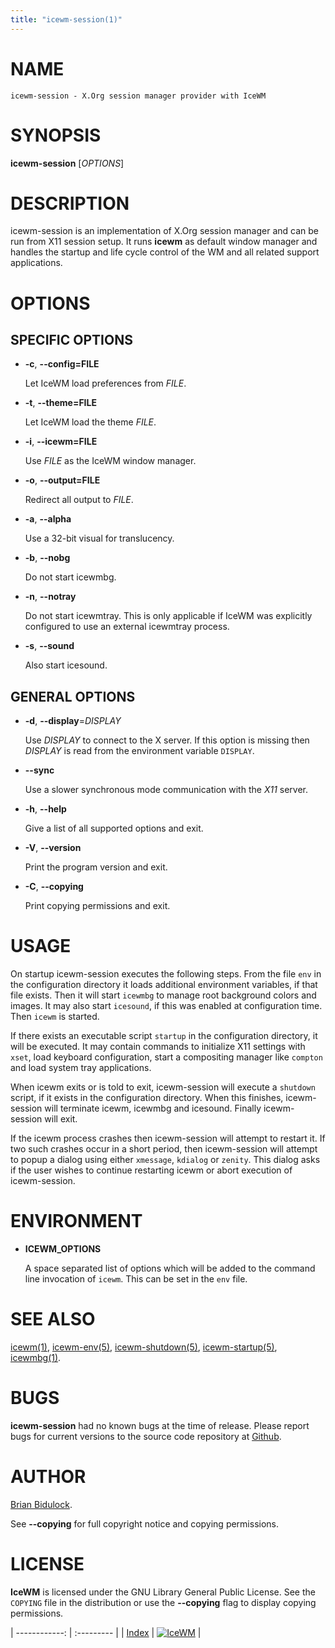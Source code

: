 ```yaml
---
title: "icewm-session(1)"
---
```

# NAME

    icewm-session - X.Org session manager provider with IceWM

# SYNOPSIS

**icewm-session** \[_OPTIONS_\]

# DESCRIPTION

icewm-session is an implementation of X.Org session manager and can be
run from X11 session setup. It runs **icewm** as default window manager
and handles the startup and life cycle control of the WM and all related
support applications.

# OPTIONS

## SPECIFIC OPTIONS

- **-c**, **--config=FILE**

    Let IceWM load preferences from _FILE_.

- **-t**, **--theme=FILE**

    Let IceWM load the theme _FILE_.

- **-i**, **--icewm=FILE**

    Use _FILE_ as the IceWM window manager.

- **-o**, **--output=FILE**

    Redirect all output to _FILE_.

- **-a**, **--alpha**

    Use a 32-bit visual for translucency.

- **-b**, **--nobg**

    Do not start icewmbg.

- **-n**, **--notray**

    Do not start icewmtray.
    This is only applicable if IceWM was explicitly configured
    to use an external icewmtray process.

- **-s**, **--sound**

    Also start icesound.

## GENERAL OPTIONS

- **-d**, **--display**=_DISPLAY_

    Use _DISPLAY_ to connect to the X server.
    If this option is missing then _DISPLAY_
    is read from the environment variable `DISPLAY`.

- **--sync**

    Use a slower synchronous mode communication with the _X11_ server.

- **-h**, **--help**

    Give a list of all supported options and exit.

- **-V**, **--version**

    Print the program version and exit.

- **-C**, **--copying**

    Print copying permissions and exit.

# USAGE

On startup icewm-session executes the following steps.
From the file `env` in the configuration directory
it loads additional environment variables, if that file exists.
Then it will start `icewmbg` to manage root background colors and images.
It may also start `icesound`, if this was enabled at configuration time.
Then `icewm` is started.

If there exists an executable script `startup` in the configuration
directory, it will be executed. It may contain commands to initialize X11
settings with `xset`, load keyboard configuration, start a compositing
manager like `compton` and load system tray applications.

When icewm exits or is told to exit, icewm-session will execute
a `shutdown` script, if it exists in the configuration directory.
When this finishes, icewm-session will terminate icewm, icewmbg
and icesound. Finally icewm-session will exit.

If the icewm process crashes then icewm-session will attempt to restart
it. If two such crashes occur in a short period, then icewm-session will
attempt to popup a dialog using either `xmessage`, `kdialog` or
`zenity`.  This dialog asks if the user wishes to continue restarting
icewm or abort execution of icewm-session.

# ENVIRONMENT

- **ICEWM\_OPTIONS**

    A space separated list of options which will be added to the command
    line invocation of `icewm`. This can be set in the `env` file.

# SEE ALSO

[icewm(1)](icewm),
[icewm-env(5)](icewm-env),
[icewm-shutdown(5)](icewm-shutdown),
[icewm-startup(5)](icewm-startup),
[icewmbg(1)](icewmbg).

# BUGS

**icewm-session** had no known bugs at the time of release.  Please report bugs
for current versions to the source code repository at
[Github](https://github.com/bbidulock/icewm/issues).

# AUTHOR

[Brian Bidulock](mailto:bidulock@openss7.org).

See **--copying** for full copyright notice and copying permissions.

# LICENSE

**IceWM** is licensed under the GNU Library General Public License.
See the `COPYING` file in the distribution or use the **--copying** flag
to display copying permissions.

| ------------: | :--------- |
| [Index](/man) | [![IceWM](/images/logom.jpg "ice-wm.org")](https://ice-wm.org "ice-wm.org") |
